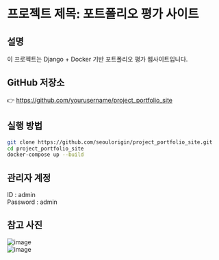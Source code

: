 # 프로젝트 제목: 포트폴리오 평가 사이트

## 설명
이 프로젝트는 Django + Docker 기반 포트폴리오 평가 웹사이트입니다.

## GitHub 저장소
👉 https://github.com/yourusername/project_portfolio_site

## 실행 방법
```bash
git clone https://github.com/seoulorigin/project_portfolio_site.git
cd project_portfolio_site
docker-compose up --build
```

## 관리자 계정
ID : admin  
Password : admin

## 참고 사진
![image](https://github.com/user-attachments/assets/41b193f7-eecd-4ae2-8be9-5b01c61800b0)  
![image](https://github.com/user-attachments/assets/617d3add-ace0-4b4f-860c-5f062708d10c)

